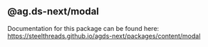 ## @ag.ds-next/modal

Documentation for this package can be found here: https://steelthreads.github.io/agds-next/packages/content/modal
